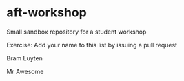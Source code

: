# aft-workshop
Small sandbox repository for a student workshop

Exercise: Add your name to this list by issuing a pull request

Bram Luyten

Mr Awesome
